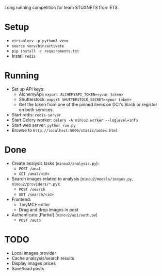 Long running competition for team STUXNETS from ÉTS.

# Setup
 * `virtualenv -p python3 venv`
 * `source venv/bin/activate`
 * `pip install -r requirements.txt`
 * Install `redis`

# Running
 * Set up API keys:
   - AlchemyApi: `export ALCHEMYAPI_TOKEN=<your token>`
   - Shutterstock: `export SHUTTERSTOCK_SECRET=<your token>`
   - Get the token from one of the pinned items on DCI's Slack or register on
     both services.
 * Start redis: `redis-server`
 * Start Celery worker: `celery -A minou2 worker --loglevel=info`
 * Start web server: `python run.py`
 * Browse to `http://localhost:5000/static/index.html`

# Done
 * Create analysis tasks (`minou2/analysis.py`):
   - `POST /anal`
   - `GET /anal/<id>`
 * Search images related to analysis (`minou2/models/images.py`, `minou2/providers/*.py`):
   - `POST /search`
   - `GET /search/<id>`
 * Frontend:
   - TinyMCE editor
   - Drag and drop images in post
 * Authenticate [Partial] (`minou2/api/auth.py`)
   - `POST /auth`

# TODO
 * Local images provider
 * Cache analsysis/search results
 * Display images prices
 * Save/load posts
